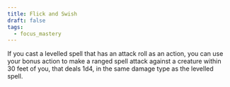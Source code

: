 ```yaml
---
title: Flick and Swish
draft: false
tags:
  - focus_mastery
---
```

If you cast a levelled spell that has an attack roll as an action, you can use your bonus action to make a ranged spell attack against a creature within 30 feet of you, that deals 1d4, in the same damage type as the levelled spell.
